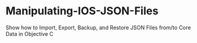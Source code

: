 Manipulating-IOS-JSON-Files
===========================

Show how to Import, Export, Backup, and Restore JSON Files from/to Core Data in Objective C
